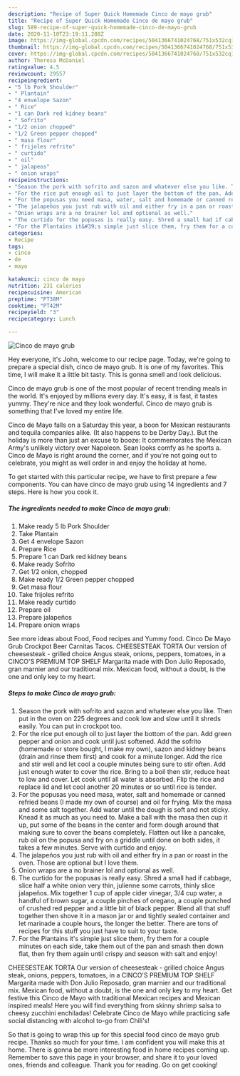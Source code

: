 ```yaml
---
description: "Recipe of Super Quick Homemade Cinco de mayo grub"
title: "Recipe of Super Quick Homemade Cinco de mayo grub"
slug: 589-recipe-of-super-quick-homemade-cinco-de-mayo-grub
date: 2020-11-10T23:19:11.288Z
image: https://img-global.cpcdn.com/recipes/5041366741024768/751x532cq70/cinco-de-mayo-grub-recipe-main-photo.jpg
thumbnail: https://img-global.cpcdn.com/recipes/5041366741024768/751x532cq70/cinco-de-mayo-grub-recipe-main-photo.jpg
cover: https://img-global.cpcdn.com/recipes/5041366741024768/751x532cq70/cinco-de-mayo-grub-recipe-main-photo.jpg
author: Theresa McDaniel
ratingvalue: 4.5
reviewcount: 29557
recipeingredient:
- "5 lb Pork Shoulder"
- " Plantain"
- "4 envelope Sazon"
- " Rice"
- "1 can Dark red kidney beans"
- " Sofrito"
- "1/2 onion chopped"
- "1/2 Green pepper chopped"
- " masa flour"
- " frijoles refrito"
- " curtido"
- " oil"
- " jalapeos"
- " onion wraps"
recipeinstructions:
- "Season the pork with sofrito and sazon and whatever else you like. Then put in the oven on 225  degrees and cook low and slow until it shreds easily. You can put in crockpot too."
- "For the rice put enough oil to just layer the bottom of the pan. Add green pepper and onion and cook until just softened. Add the sofrito (homemade or store bought, I make my own), sazon and kidney beans (drain and rinse them first) and cook for a minute longer. Add the rice and stir well and let cool a couple minutes being sure to stir often. Add just enough water to cover the rice. Bring to a boil then stir, reduce heat to low and cover. Let cook until all water is absorbed. Flip the rice and replace lid and let cool another 20 minutes or so until rice is tender."
- "For the popusas you need masa, water, salt and homemade or canned refried beans (I made my own of course) and oil for frying. Mix the masa and some salt together. Add water until the dough is soft and not sticky. Knead it as much as you need to. Make a ball with the masa then cup it up, put some of the beans in the center and form dough around that making sure to cover the beans completely. Flatten out like a pancake, rub oil on the popusa and fry on a griddle until done on both sides, it takes a few minutes. Serve with curtido and enjoy."
- "The jalapeños you just rub with oil and either fry in a pan or roast in the oven. Those are optional but I love them."
- "Onion wraps are a no brainer lol and optional as well."
- "The curtido for the popusas is really easy. Shred a small had if cabbage, slice half a white onion very thin, julienne some carrots, thinly slice jalapeños. Mix together 1 cup of apple cider vinegar, 3/4 cup water, a handful of brown sugar, a couple pinches of oregano, a couple punched of crushed red pepper and a little bit of black pepper. Blend all that stuff together then shove it in a mason jar or and tightly sealed container and let marinade a couple hours, the longer the better. There are tons of recipes for this stuff you just have to suit to your taste."
- "For the Plantains it&#39;s simple just slice them, fry them for a couple minutes on each side, take them out of the pan and smash then down flat, then fry them again until crispy and season with salt and enjoy!"
categories:
- Recipe
tags:
- cinco
- de
- mayo

katakunci: cinco de mayo 
nutrition: 231 calories
recipecuisine: American
preptime: "PT38M"
cooktime: "PT42M"
recipeyield: "3"
recipecategory: Lunch

---
```



![Cinco de mayo grub](https://img-global.cpcdn.com/recipes/5041366741024768/751x532cq70/cinco-de-mayo-grub-recipe-main-photo.jpg)

Hey everyone, it's John, welcome to our recipe page. Today, we're going to prepare a special dish, cinco de mayo grub. It is one of my favorites. This time, I will make it a little bit tasty. This is gonna smell and look delicious.

Cinco de mayo grub is one of the most popular of recent trending meals in the world. It's enjoyed by millions every day. It's easy, it is fast, it tastes yummy. They're nice and they look wonderful. Cinco de mayo grub is something that I've loved my entire life.

Cinco de Mayo falls on a Saturday this year, a boon for Mexican restaurants and tequila companies alike. (It also happens to be Derby Day.). But the holiday is more than just an excuse to booze: It commemorates the Mexican Army&#39;s unlikely victory over Napoleon. Sean looks comfy as he sports a. Cinco de Mayo is right around the corner, and if you&#39;re not going out to celebrate, you might as well order in and enjoy the holiday at home.


To get started with this particular recipe, we have to first prepare a few components. You can have cinco de mayo grub using 14 ingredients and 7 steps. Here is how you cook it.

<!--inarticleads1-->

##### The ingredients needed to make Cinco de mayo grub:

1. Make ready 5 lb Pork Shoulder
1. Take  Plantain
1. Get 4 envelope Sazon
1. Prepare  Rice
1. Prepare 1 can Dark red kidney beans
1. Make ready  Sofrito
1. Get 1/2 onion, chopped
1. Make ready 1/2 Green pepper chopped
1. Get  masa flour
1. Take  frijoles refrito
1. Make ready  curtido
1. Prepare  oil
1. Prepare  jalapeños
1. Prepare  onion wraps


See more ideas about Food, Food recipes and Yummy food. Cinco De Mayo Grub Crockpot Beer Carnitas Tacos. CHEESESTEAK TORTA Our version of cheesesteak - grilled choice Angus steak, onions, peppers, tomatoes, in a CINCO&#39;S PREMIUM TOP SHELF Margarita made with Don Julio Reposado, gran marnier and our traditional mix. Mexican food, without a doubt, is the one and only key to my heart. 

<!--inarticleads2-->

##### Steps to make Cinco de mayo grub:

1. Season the pork with sofrito and sazon and whatever else you like. Then put in the oven on 225  degrees and cook low and slow until it shreds easily. You can put in crockpot too.
1. For the rice put enough oil to just layer the bottom of the pan. Add green pepper and onion and cook until just softened. Add the sofrito (homemade or store bought, I make my own), sazon and kidney beans (drain and rinse them first) and cook for a minute longer. Add the rice and stir well and let cool a couple minutes being sure to stir often. Add just enough water to cover the rice. Bring to a boil then stir, reduce heat to low and cover. Let cook until all water is absorbed. Flip the rice and replace lid and let cool another 20 minutes or so until rice is tender.
1. For the popusas you need masa, water, salt and homemade or canned refried beans (I made my own of course) and oil for frying. Mix the masa and some salt together. Add water until the dough is soft and not sticky. Knead it as much as you need to. Make a ball with the masa then cup it up, put some of the beans in the center and form dough around that making sure to cover the beans completely. Flatten out like a pancake, rub oil on the popusa and fry on a griddle until done on both sides, it takes a few minutes. Serve with curtido and enjoy.
1. The jalapeños you just rub with oil and either fry in a pan or roast in the oven. Those are optional but I love them.
1. Onion wraps are a no brainer lol and optional as well.
1. The curtido for the popusas is really easy. Shred a small had if cabbage, slice half a white onion very thin, julienne some carrots, thinly slice jalapeños. Mix together 1 cup of apple cider vinegar, 3/4 cup water, a handful of brown sugar, a couple pinches of oregano, a couple punched of crushed red pepper and a little bit of black pepper. Blend all that stuff together then shove it in a mason jar or and tightly sealed container and let marinade a couple hours, the longer the better. There are tons of recipes for this stuff you just have to suit to your taste.
1. For the Plantains it&#39;s simple just slice them, fry them for a couple minutes on each side, take them out of the pan and smash then down flat, then fry them again until crispy and season with salt and enjoy!


CHEESESTEAK TORTA Our version of cheesesteak - grilled choice Angus steak, onions, peppers, tomatoes, in a CINCO&#39;S PREMIUM TOP SHELF Margarita made with Don Julio Reposado, gran marnier and our traditional mix. Mexican food, without a doubt, is the one and only key to my heart. Get festive this Cinco de Mayo with traditional Mexican recipes and Mexican inspired meals! Here you will find everything from skinny shrimp salsa to cheesy zucchini enchiladas! Celebrate Cinco de Mayo while practicing safe social distancing with alcohol to-go from Chili&#39;s! 

So that is going to wrap this up for this special food cinco de mayo grub recipe. Thanks so much for your time. I am confident you will make this at home. There is gonna be more interesting food in home recipes coming up. Remember to save this page in your browser, and share it to your loved ones, friends and colleague. Thank you for reading. Go on get cooking!
